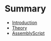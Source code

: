 # Summary

- [Introduction](./01_Introduction.md)
- [Theory](./02_Theory.md)
- [AssemblyScript](./03_AssemblyScript.md)